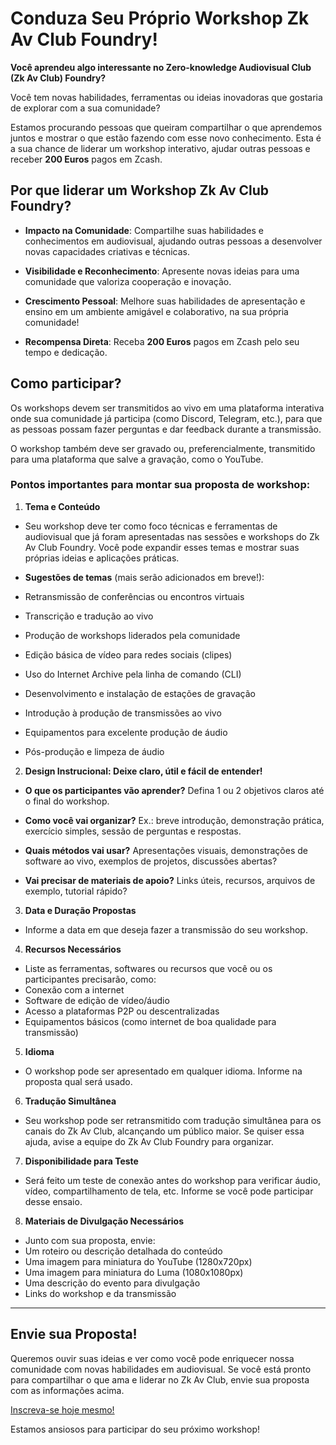 # Conduza Seu Próprio Workshop Zk Av Club Foundry!

**Você aprendeu algo interessante no Zero-knowledge Audiovisual Club (Zk Av Club) Foundry?**

Você tem novas habilidades, ferramentas ou ideias inovadoras que gostaria de explorar com a sua comunidade?

Estamos procurando pessoas que queiram compartilhar o que aprendemos juntos e mostrar o que estão fazendo com esse novo conhecimento. Esta é a sua chance de liderar um workshop interativo, ajudar outras pessoas e receber **200 Euros** pagos em Zcash.

## Por que liderar um Workshop Zk Av Club Foundry?

- **Impacto na Comunidade**: Compartilhe suas habilidades e conhecimentos em audiovisual, ajudando outras pessoas a desenvolver novas capacidades criativas e técnicas.

- **Visibilidade e Reconhecimento**: Apresente novas ideias para uma comunidade que valoriza cooperação e inovação.

- **Crescimento Pessoal**: Melhore suas habilidades de apresentação e ensino em um ambiente amigável e colaborativo, na sua própria comunidade!

- **Recompensa Direta**: Receba **200 Euros** pagos em Zcash pelo seu tempo e dedicação.

## Como participar?

Os workshops devem ser transmitidos ao vivo em uma plataforma interativa onde sua comunidade já participa (como Discord, Telegram, etc.), para que as pessoas possam fazer perguntas e dar feedback durante a transmissão. 

O workshop também deve ser gravado ou, preferencialmente, transmitido para uma plataforma que salve a gravação, como o YouTube.

### Pontos importantes para montar sua proposta de workshop:

1. **Tema e Conteúdo**

 - Seu workshop deve ter como foco técnicas e ferramentas de audiovisual que já foram apresentadas nas sessões e workshops do Zk Av Club Foundry. Você pode expandir esses temas e mostrar suas próprias ideias e aplicações práticas.
 
 - **Sugestões de temas** (mais serão adicionados em breve!):
 
 - Retransmissão de conferências ou encontros virtuais
 - Transcrição e tradução ao vivo
 - Produção de workshops liderados pela comunidade
 - Edição básica de vídeo para redes sociais (clipes)
 - Uso do Internet Archive pela linha de comando (CLI)
 - Desenvolvimento e instalação de estações de gravação
 - Introdução à produção de transmissões ao vivo
 - Equipamentos para excelente produção de áudio
 - Pós-produção e limpeza de áudio

2. **Design Instrucional: Deixe claro, útil e fácil de entender!**

 - **O que os participantes vão aprender?** Defina 1 ou 2 objetivos claros até o final do workshop.
 
 - **Como você vai organizar?** Ex.: breve introdução, demonstração prática, exercício simples, sessão de perguntas e respostas.
 
 - **Quais métodos vai usar?** Apresentações visuais, demonstrações de software ao vivo, exemplos de projetos, discussões abertas?
 
 - **Vai precisar de materiais de apoio?** Links úteis, recursos, arquivos de exemplo, tutorial rápido?

3. **Data e Duração Propostas**

 - Informe a data em que deseja fazer a transmissão do seu workshop.

4. **Recursos Necessários**

 - Liste as ferramentas, softwares ou recursos que você ou os participantes precisarão, como:
 - Conexão com a internet
 - Software de edição de vídeo/áudio
 - Acesso a plataformas P2P ou descentralizadas
 - Equipamentos básicos (como internet de boa qualidade para transmissão)

5. **Idioma**

 - O workshop pode ser apresentado em qualquer idioma. Informe na proposta qual será usado.

6. **Tradução Simultânea**

 - Seu workshop pode ser retransmitido com tradução simultânea para os canais do Zk Av Club, alcançando um público maior. Se quiser essa ajuda, avise a equipe do Zk Av Club Foundry para organizar.

7. **Disponibilidade para Teste**

 - Será feito um teste de conexão antes do workshop para verificar áudio, vídeo, compartilhamento de tela, etc. Informe se você pode participar desse ensaio.

8. **Materiais de Divulgação Necessários**

 - Junto com sua proposta, envie:
 - Um roteiro ou descrição detalhada do conteúdo
 - Uma imagem para miniatura do YouTube (1280x720px)
 - Uma imagem para miniatura do Luma (1080x1080px)
 - Uma descrição do evento para divulgação
 - Links do workshop e da transmissão

---

## Envie sua Proposta!

Queremos ouvir suas ideias e ver como você pode enriquecer nossa comunidade com novas habilidades em audiovisual. Se você está pronto para compartilhar o que ama e liderar no Zk Av Club, envie sua proposta com as informações acima.

[Inscreva-se hoje mesmo!](https://app.formbricks.com/s/cme8iywslcm58v501xsjaz9l7) 

Estamos ansiosos para participar do seu próximo workshop!
